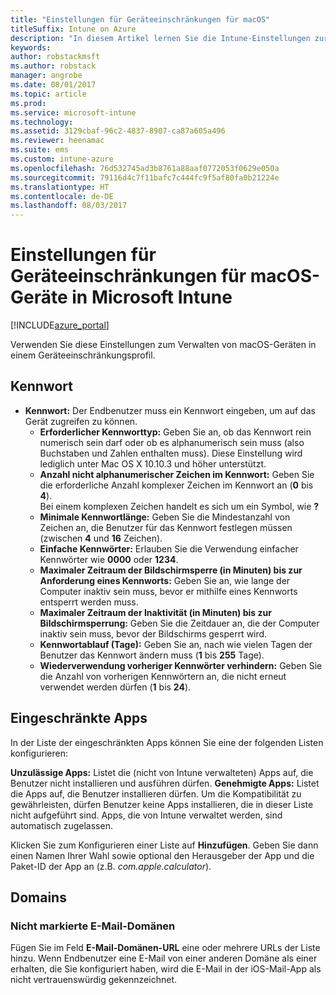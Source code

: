 ```yaml
---
title: "Einstellungen für Geräteeinschränkungen für macOS"
titleSuffix: Intune on Azure
description: "In diesem Artikel lernen Sie die Intune-Einstellungen zur Steuerung von Geräteeinstellungen und -funktionen auf macOS-Geräten kennen."
keywords: 
author: robstackmsft
ms.author: robstack
manager: angrobe
ms.date: 08/01/2017
ms.topic: article
ms.prod: 
ms.service: microsoft-intune
ms.technology: 
ms.assetid: 3129cbaf-96c2-4837-8907-ca87a605a496
ms.reviewer: heenamac
ms.suite: ems
ms.custom: intune-azure
ms.openlocfilehash: 76d532745ad3b8761a88aaf0772053f0629e050a
ms.sourcegitcommit: 79116d4c7f11bafc7c444fc9f5af80fa0b21224e
ms.translationtype: HT
ms.contentlocale: de-DE
ms.lasthandoff: 08/03/2017
---
```

# <a name="macos-device-restriction-settings-in-microsoft-intune"></a>Einstellungen für Geräteeinschränkungen für macOS-Geräte in Microsoft Intune

[!INCLUDE[azure_portal](./includes/azure_portal.md)]

Verwenden Sie diese Einstellungen zum Verwalten von macOS-Geräten in einem Geräteeinschränkungsprofil.

## <a name="password"></a>Kennwort
-   **Kennwort:** Der Endbenutzer muss ein Kennwort eingeben, um auf das Gerät zugreifen zu können.
    -   **Erforderlicher Kennworttyp:** Geben Sie an, ob das Kennwort rein numerisch sein darf oder ob es alphanumerisch sein muss (also Buchstaben und Zahlen enthalten muss). Diese Einstellung wird lediglich unter Mac OS X 10.10.3 und höher unterstützt.
    -   **Anzahl nicht alphanumerischer Zeichen im Kennwort:** Geben Sie die erforderliche Anzahl komplexer Zeichen im Kennwort an (**0** bis **4**).<br>Bei einem komplexen Zeichen handelt es sich um ein Symbol, wie **?**
    -   **Minimale Kennwortlänge:** Geben Sie die Mindestanzahl von Zeichen an, die Benutzer für das Kennwort festlegen müssen (zwischen **4** und **16** Zeichen).
    -   **Einfache Kennwörter:** Erlauben Sie die Verwendung einfacher Kennwörter wie **0000** oder **1234**.
    -   **Maximaler Zeitraum der Bildschirmsperre (in Minuten) bis zur Anforderung eines Kennworts:** Geben Sie an, wie lange der Computer inaktiv sein muss, bevor er mithilfe eines Kennworts entsperrt werden muss.
    -   **Maximaler Zeitraum der Inaktivität (in Minuten) bis zur Bildschirmsperrung:** Geben Sie die Zeitdauer an, die der Computer inaktiv sein muss, bevor der Bildschirms gesperrt wird.
    -   **Kennwortablauf (Tage):** Geben Sie an, nach wie vielen Tagen der Benutzer das Kennwort ändern muss (**1** bis **255** Tage).
    -   **Wiederverwendung vorheriger Kennwörter verhindern:** Geben Sie die Anzahl von vorherigen Kennwörtern an, die nicht erneut verwendet werden dürfen (**1** bis **24**).

## <a name="restricted-apps"></a>Eingeschränkte Apps

In der Liste der eingeschränkten Apps können Sie eine der folgenden Listen konfigurieren:

**Unzulässige Apps:** Listet die (nicht von Intune verwalteten) Apps auf, die Benutzer nicht installieren und ausführen dürfen.
**Genehmigte Apps:** Listet die Apps auf, die Benutzer installieren dürfen. Um die Kompatibilität zu gewährleisten, dürfen Benutzer keine Apps installieren, die in dieser Liste nicht aufgeführt sind. Apps, die von Intune verwaltet werden, sind automatisch zugelassen.

Klicken Sie zum Konfigurieren einer Liste auf **Hinzufügen**. Geben Sie dann einen Namen Ihrer Wahl sowie optional den Herausgeber der App und die Paket-ID der App an (z.B. *com.apple.calculator*).

## <a name="domains"></a>Domains

### <a name="unmarked-email-domains"></a>Nicht markierte E-Mail-Domänen

Fügen Sie im Feld **E-Mail-Domänen-URL** eine oder mehrere URLs der Liste hinzu. Wenn Endbenutzer eine E-Mail von einer anderen Domäne als einer erhalten, die Sie konfiguriert haben, wird die E-Mail in der iOS-Mail-App als nicht vertrauenswürdig gekennzeichnet.

